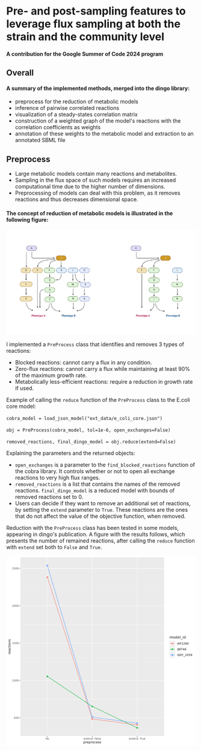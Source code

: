 # Pre- and post-sampling features to leverage flux sampling at both the strain and the community level

#### A contribution for the Google Summer of Code 2024 program

## Overall

#### A summary of the implemented methods, merged into the dingo library:

- preprocess for the reduction of metabolic models
- inference of pairwise correlated reactions
- visualization of a steady-states correlation matrix
- construction of a weighted graph of the model's reactions with the correlation coefficients as weights
- annotation of these weights to the metabolic model and extraction to an annotated SBML file

## Preprocess

- Large metabolic models contain many reactions and metabolites. 
- Sampling in the flux space of such models requires an increased computational time due to the higher number of dimensions.
- Preprocessing of models can deal with this problem, as it removes reactions and thus decreases dimensional space.

#### The concept of reduction of metabolic models is illustrated in the following figure:

![Network Reduction Concept](/img/reduction.png)

I implemented a `PreProcess` class that identifies and removes 3 types of reactions:

- Blocked reactions: cannot carry a flux in any condition.
- Zero-flux reactions: cannot carry a flux while maintaining at least 90% of the maximum growth rate.
- Metabolically less-efficient reactions: require a reduction in growth rate if used.

Example of calling the `reduce` function of the `PreProcess` class to the E.coli core model:

`cobra_model = load_json_model("ext_data/e_coli_core.json")`

`obj = PreProcess(cobra_model, tol=1e-6, open_exchanges=False)`

`removed_reactions, final_dingo_model = obj.reduce(extend=False)` 

Explaining the parameters and the returned objects:

- `open_exchanges` is a parameter to the `find_blocked_reactions` function of the cobra library. It controls whether or not to open all exchange reactions to very high flux ranges.
- `removed_reactions` is a list that contains the names of the removed reactions. `final_dingo_model` is a reduced model with bounds of removed reactions set to 0.
- Users can decide if they want to remove an additional set of reactions, by setting the `extend` parameter to `True`.
  These reactions are the ones that do not affect the value of the objective function, when removed.

Reduction with the `PreProcess` class has been tested in some models, appearing in dingo's publication. 
A figure with the results follows, which presents the number of remained reactions, after calling the `reduce` function with `extend` set both to `False` and `True`.

![Reduction_Results_Plot](/img/reduction_results_plot.png)




